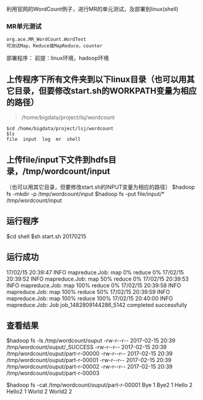 利用官网的WordCount例子，进行MR的单元测试，及部署到linux(shell)

### MR单元测试
	org.ace.MR_WordCount.WordTest
	可测试Map，Reduce或MapReduce，counter

部署程序：
前提：linux环境，hadoop环境
## 上传程序下所有文件夹到以下linux目录（也可以用其它目录，但要修改start.sh的WORKPATH变量为相应的路径）
>/home/bigdata/project/lsj/wordcount

```
$cd /home/bigdata/project/lsj/wordcount
$ls
file  input  log  mr  shell
```

## 上传file/input下文件到hdfs目录，/tmp/wordcount/input
（也可以用其它目录，但要修改start.sh的INPUT变量为相应的路径）
$hadoop fs -mkdir -p /tmp/wordcount/input
$hadoop fs -put file/input/* /tmp/wordcount/input

## 运行程序
$cd shell
$sh start.sh 20170215

## 运行成功
17/02/15 20:39:47 INFO mapreduce.Job:  map 0% reduce 0%
17/02/15 20:39:52 INFO mapreduce.Job:  map 50% reduce 0%
17/02/15 20:39:53 INFO mapreduce.Job:  map 100% reduce 0%
17/02/15 20:39:58 INFO mapreduce.Job:  map 100% reduce 50%
17/02/15 20:39:59 INFO mapreduce.Job:  map 100% reduce 100%
17/02/15 20:40:00 INFO mapreduce.Job: Job job_1482809144286_5142 completed successfully

## 查看结果
$hadoop fs -ls /tmp/wordcount/ouput
-rw-r--r-- 2017-02-15 20:39 /tmp/wordcount/ouput/_SUCCESS
-rw-r--r-- 2017-02-15 20:39 /tmp/wordcount/ouput/part-r-00000
-rw-r--r-- 2017-02-15 20:39 /tmp/wordcount/ouput/part-r-00001
-rw-r--r-- 2017-02-15 20:39 /tmp/wordcount/ouput/part-r-00002
-rw-r--r-- 2017-02-15 20:39 /tmp/wordcount/ouput/part-r-00003

$hadoop fs -cat /tmp/wordcount/ouput/part-r-00001
Bye     1
Bye2    1
Hello   2
Hello2  1
World   2
World2  2

